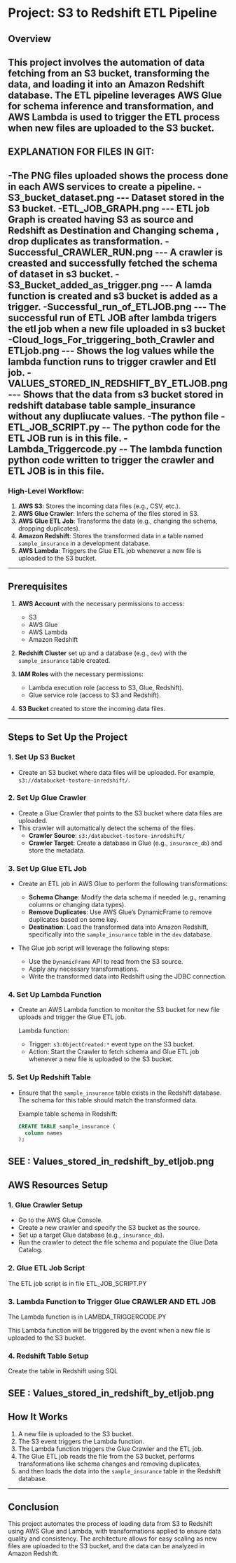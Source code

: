# Project: S3 to Redshift ETL Pipeline

## Overview
This project involves the automation of data fetching from an S3 bucket, transforming the data, and loading it into an
Amazon Redshift database. The ETL pipeline leverages AWS Glue for schema inference and transformation, 
and AWS Lambda is used to trigger the ETL process when new files are uploaded to the S3 bucket.
---------------------------------------------------------------------------------------------------------------------------------------------
## EXPLANATION FOR FILES IN GIT:
   -The PNG files uploaded shows the process done in each AWS services to create a pipeline.
       -S3_bucket_dataset.png --- Dataset stored in the S3 bucket.
       -ETL_JOB_GRAPH.png --- ETL job Graph is created having S3 as source and Redshift as Destination and Changing schema , drop duplicates                               as transformation.
       -Successful_CRAWLER_RUN.png --- A crawler is creasted and successfully fetched the schema of dataset in s3 bucket.
       -S3_Bucket_added_as_trigger.png --- A lamda function is created and s3 bucket is added as a trigger.
       -Successful_run_of_ETLJOB.png --- The successful run of ETL JOB after lambda trigers the etl job when a new file uploaded in s3 bucket
       -Cloud_logs_For_triggering_both_Crawler and ETLjob.png --- Shows the log values while the lambda function runs to trigger crawler and                                                                   Etl job.
       -VALUES_STORED_IN_REDSHIFT_BY_ETLJOB.png --- Shows that the data from s3 bucket stored in redshift database table sample_insurance                                                        without any dupliucate values.
    -The python file 
         - ETL_JOB_SCRIPT.py -- The python code for the ETL JOB run is in this file. 
         - Lambda_Triggercode.py -- The lambda function python code written to trigger the crawler and ETL JOB is in this file. 
---------------------------------------------------------------------------------------------------------------------------------------------
### High-Level Workflow:
1. **AWS S3**: Stores the incoming data files (e.g., CSV, etc.).
2. **AWS Glue Crawler**: Infers the schema of the files stored in S3.
3. **AWS Glue ETL Job**: Transforms the data (e.g., changing the schema, dropping duplicates).
4. **Amazon Redshift**: Stores the transformed data in a table named `sample_insurance` in a development database.
5. **AWS Lambda**: Triggers the Glue ETL job whenever a new file is uploaded to the S3 bucket.

---

## Prerequisites

1. **AWS Account** with the necessary permissions to access:
   - S3
   - AWS Glue
   - AWS Lambda
   - Amazon Redshift

3. **Redshift Cluster** set up and a database (e.g., `dev`) with the `sample_insurance` table created.

4. **IAM Roles** with the necessary permissions:
   - Lambda execution role (access to S3, Glue, Redshift).
   - Glue service role (access to S3 and Redshift).
   
5. **S3 Bucket** created to store the incoming data files.

---

## Steps to Set Up the Project

### 1. Set Up S3 Bucket

- Create an S3 bucket where data files will be uploaded. For example, `s3://databucket-tostore-inredshift/`.

### 2. Set Up Glue Crawler

- Create a Glue Crawler that points to the S3 bucket where data files are uploaded.
- This crawler will automatically detect the schema of the files.
  - **Crawler Source**: `s3:/databucket-tostore-inredshift/`
  - **Crawler Target**: Create a database in Glue (e.g., `insurance_db`) and store the metadata.

### 3. Set Up Glue ETL Job

- Create an ETL job in AWS Glue to perform the following transformations:
  - **Schema Change**: Modify the data schema if needed (e.g., renaming columns or changing data types).
  - **Remove Duplicates**: Use AWS Glue’s DynamicFrame to remove duplicates based on some key.
  - **Destination**: Load the transformed data into Amazon Redshift, specifically into the `sample_insurance` table in the `dev` database.
  
- The Glue job script will leverage the following steps:
  - Use the `DynamicFrame` API to read from the S3 source.
  - Apply any necessary transformations.
  - Write the transformed data into Redshift using the JDBC connection.

### 4. Set Up Lambda Function

- Create an AWS Lambda function to monitor the S3 bucket for new file uploads and trigger the Glue ETL job.
  
  Lambda function:
  - Trigger: `s3:ObjectCreated:*` event type on the S3 bucket.
  - Action: Start the Crawler to fetch schema and Glue ETL job whenever a new file is uploaded to the S3 bucket.

### 5. Set Up Redshift Table

- Ensure that the `sample_insurance` table exists in the Redshift database. The schema for this table should match the transformed data.
  
  Example table schema in Redshift:
  ```sql
  CREATE TABLE sample_insurance (
    column names 
  );
  ```
 SEE : Values_stored_in_redshift_by_etljob.png 
---

## AWS Resources Setup

### 1. Glue Crawler Setup
- Go to the AWS Glue Console.
- Create a new crawler and specify the S3 bucket as the source.
- Set up a target Glue database (e.g., `insurance_db`).
- Run the crawler to detect the file schema and populate the Glue Data Catalog.

### 2. Glue ETL Job Script

The ETL job script is in file ETL_JOB_SCRIPT.PY

### 3. Lambda Function to Trigger Glue CRAWLER AND ETL JOB

The Lambda function is in LAMBDA_TRIGGERCODE.PY

This Lambda function will be triggered by the event when a new file is uploaded to the S3 bucket.

### 4. Redshift Table Setup

Create the table in Redshift using SQL

SEE : Values_stored_in_redshift_by_etljob.png 
---

## How It Works

1. A new file is uploaded to the S3 bucket.
2. The S3 event triggers the Lambda function.
3. The Lambda function triggers the Glue Crawler and the ETL job.
4. The Glue ETL job reads the file from the S3 bucket, performs transformations like schema changes and removing duplicates,
5. and then loads the data into the `sample_insurance` table in the Redshift database.

---

## Conclusion

This project automates the process of loading data from S3 to Redshift using AWS Glue and Lambda, 
with transformations applied to ensure data quality and consistency. 
The architecture allows for easy scaling as new files are uploaded to the S3 bucket, and the data can be analyzed in Amazon Redshift.
